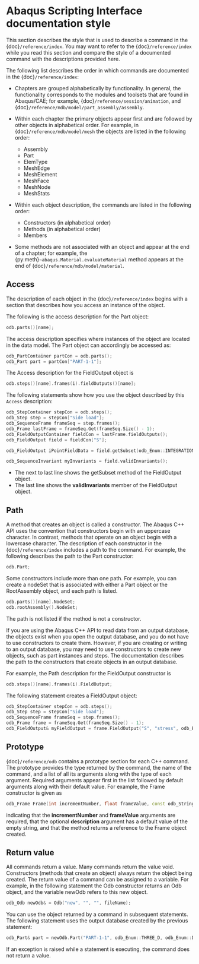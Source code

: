 # Abaqus Scripting Interface documentation style

This section describes the style that is used to describe a command in the {doc}`/reference/index`. You may want to refer to the {doc}`/reference/index` while you read this section and compare the style of a documented command with the descriptions provided here.

The following list describes the order in which commands are documented in the {doc}`/reference/index`:

- Chapters are grouped alphabetically by functionality. In general, the functionality corresponds to the modules and toolsets that are found in Abaqus/CAE; for example, {doc}`/reference/session/animation`, and {doc}`/reference/mdb/model/part_assembly/assembly`.

- Within each chapter the primary objects appear first and are followed by other objects in alphabetical order. For example, in {doc}`/reference/mdb/model/mesh` the objects are listed in the following order:

  - Assembly
  - Part
  - ElemType
  - MeshEdge
  - MeshElement
  - MeshFace
  - MeshNode
  - MeshStats

- Within each object description, the commands are listed in the following order:

  - Constructors (in alphabetical order)
  - Methods (in alphabetical order)
  - Members

- Some methods are not associated with an object and appear at the end of a chapter; for example, the {py:meth}`~abaqus.Material.evaluateMaterial` method appears at the end of {doc}`/reference/mdb/model/material`.

## Access

The description of each object in the {doc}`/reference/index` begins with a section that describes how you access an instance of the object.

The following is the access description for the Part object:

```c++
odb.parts()[name];
```

The access description specifies where instances of the object are located in the data model. The Part object can accordingly be accessed as:

```c++
odb_PartContainer partCon = odb.parts();
odb_Part part = partCon["PART-1-1"];
```

The Access description for the FieldOutput object is

```c++
odb.steps()[name].frames(i).fieldOutputs()[name];
```

The following statements show how you use the object described by this `Access` description:

```c++
odb_StepContainer stepCon = odb.steps();
odb_Step step = stepCon["Side load"];
odb_SequenceFrame frameSeq = step.frames();
odb_Frame lastFrame = frameSeq.Get(frameSeq.Size() - 1);
odb_FieldOutputContainer fieldCon = lastFrame.fieldOutputs();
odb_FieldOutput field = fieldCon["S"];

odb_FieldOutput iPointFieldData = field.getSubset(odb_Enum::INTEGRATION_POINT);

odb_SequenceInvariant myInvariants = field.validInvariants();
```

- The next to last line shows the getSubset method of the FieldOutput object.
- The last line shows the **validInvariants** member of the FieldOutput object.

## Path

A method that creates an object is called a constructor. The Abaqus C++ API uses the convention that constructors begin with an uppercase character. In contrast, methods that operate on an object begin with a lowercase character. The description of each constructor in the {doc}`/reference/index` includes a path to the command. For example, the following describes the path to the Part constructor:

```c++
odb.Part;
```

Some constructors include more than one path. For example, you can create a nodeSet that is associated with either a Part object or the RootAssembly object, and each path is listed.

```c++
odb.parts()[name].NodeSet;
odb.rootAssembly().NodeSet;
```

The path is not listed if the method is not a constructor.

If you are using the Abaqus C++ API to read data from an output database, the objects exist when you open the output database, and you do not have to use constructors to create them. However, if you are creating or writing to an output database, you may need to use constructors to create new objects, such as part instances and steps. The documentation describes the path to the constructors that create objects in an output database.

For example, the Path description for the FieldOutput constructor is

```c++
odb.steps()[name].frames(i).FieldOutput;
```

The following statement creates a FieldOutput object:

```c++
odb_StepContainer stepCon = odb.steps();
odb_Step step = stepCon["Side load"];
odb_SequenceFrame frameSeq = step.frames();
odb_Frame frame = frameSeq.Get(frameSeq.Size() - 1);
odb_FieldOutput& myFieldOutput = frame.FieldOutput("S", "stress", odb_Enum::TENSOR_3D_FULL);
```

## Prototype

{doc}`/reference/odb` contains a prototype section for each C++ command. The prototype provides the type returned by the command, the name of the command, and a list of all its arguments along with the type of each argument. Required arguments appear first in the list followed by default arguments along with their default value. For example, the Frame constructor is given as

```c++
odb_Frame Frame(int incrementNumber, float frameValue, const odb_String& description = "");
```

indicating that the **incrementNumber** and **frameValue** arguments are required, that the optional **description** argument has a default value of the empty string, and that the method returns a reference to the Frame object created.

## Return value

All commands return a value. Many commands return the value void. Constructors (methods that create an object) always return the object being created. The return value of a command can be assigned to a variable. For example, in the following statement the Odb constructor returns an Odb object, and the variable newOdb refers to this new object.

```c++
odb_Odb newOdb& = Odb("new", "", "", fileName);
```

You can use the object returned by a command in subsequent statements. The following statement uses the output database created by the previous statement:

```c++
odb_Part& part = newOdb.Part("PART-1-1", odb_Enum::THREE_D, odb_Enum::DEFORMABLE_BODY);
```

If an exception is raised while a statement is executing, the command does not return a value.
